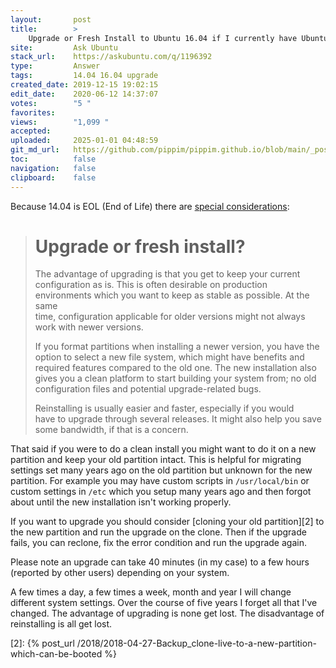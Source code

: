 ```yaml
---
layout:       post
title:        >
    Upgrade or Fresh Install to Ubuntu 16.04 if I currently have Ubuntu 14.04
site:         Ask Ubuntu
stack_url:    https://askubuntu.com/q/1196392
type:         Answer
tags:         14.04 16.04 upgrade
created_date: 2019-12-15 19:02:15
edit_date:    2020-06-12 14:37:07
votes:        "5 "
favorites:    
views:        "1,099 "
accepted:     
uploaded:     2025-01-01 04:48:59
git_md_url:   https://github.com/pippim/pippim.github.io/blob/main/_posts/2019/2019-12-15-Upgrade-or-Fresh-Install-to-Ubuntu-16.04-if-I-currently-have-Ubuntu-14.04.md
toc:          false
navigation:   false
clipboard:    false
---
```


Because 14.04 is EOL (End of Life) there are [special considerations][1]:

> # Upgrade or fresh install?  
>   
> The advantage of upgrading is that you get to keep your current  
> configuration as is. This is often desirable on production  
> environments which you want to keep as stable as possible. At the same  
> time, configuration applicable for older versions might not always  
> work with newer versions.  
>   
> If you format partitions when installing a newer version, you have the  
> option to select a new file system, which might have benefits and  
> required features compared to the old one. The new installation also  
> gives you a clean platform to start building your system from; no old  
> configuration files and potential upgrade-related bugs.  
>   
> Reinstalling is usually easier and faster, especially if you would  
> have to upgrade through several releases. It might also help you save  
> some bandwidth, if that is a concern.  

That said if you were to do a clean install you might want to do it on a new partition and keep your old partition intact. This is helpful for migrating settings set many years ago on the old partition but unknown for the new partition. For example you may have custom scripts in `/usr/local/bin` or custom settings in `/etc` which you setup many years ago and then forgot about until the new installation isn't working properly.

If you want to upgrade you should consider [cloning your old partition][2] to the new partition and run the upgrade on the clone. Then if the upgrade fails, you can reclone, fix the error condition and run the upgrade again.

Please note an upgrade can take 40 minutes (in my case) to a few hours (reported by other users) depending on your system.

A few times a day, a few times a week, month and year I will change different system settings. Over the course of five years I forget all that I've changed. The advantage of upgrading is none get lost. The disadvantage of reinstalling is all get lost.

  [1]: https://help.ubuntu.com/community/EOLUpgrades
  [2]: {% post_url /2018/2018-04-27-Backup_clone-live-to-a-new-partition-which-can-be-booted %}
